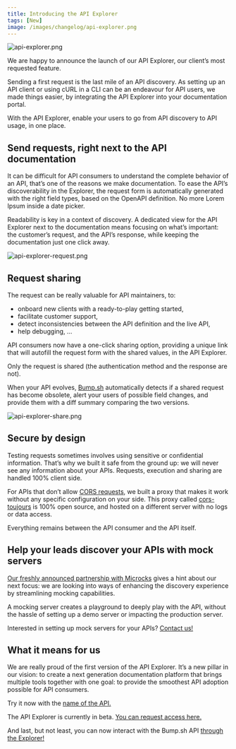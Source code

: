 ```yaml
---
title: Introducing the API Explorer
tags: [New]
image: /images/changelog/api-explorer.png
---
```

![api-explorer.png](/images/changelog/api-explorer.png)

We are happy to announce the launch of our API Explorer, our client’s most requested feature.

Sending a first request is the last mile of an API discovery. As setting up an API client or using cURL in a CLI can be an endeavour for API users, we made things easier, by integrating the API Explorer into your documentation portal. 

With the API Explorer, enable your users to go from API discovery to API usage, in one place.

## Send requests, right next to the API documentation
It can be difficult for API consumers to understand the complete behavior of an API, that’s one of the reasons we make documentation. To ease the API’s discoverability in the Explorer, the request form is automatically generated with the right field types, based on the OpenAPI definition. No more Lorem Ipsum inside a date picker.

Readability is key in a context of discovery. A dedicated view for the API Explorer next to the documentation means focusing on what’s important: the customer’s request, and the API’s response, while keeping the documentation just one click away. 

![api-explorer-request.png](/images/changelog/api-explorer-request.png)

## Request sharing
The request can be really valuable for API maintainers, to: 
- onboard new clients with a ready-to-play getting started,
- facilitate customer support,
- detect inconsistencies between the API definition and the live API,
- help debugging, …

API consumers now have a one-click sharing option, providing a unique link that will autofill the request form with the shared values, in the API Explorer.

Only the request is shared (the authentication method and the response are not).

When your API evolves, [Bump.sh](http://bump.sh) automatically detects if a shared request has become obsolete, alert your users of possible field changes, and provide them with a diff summary comparing the two versions.

![api-explorer-share.png](/images/changelog/api-explorer-share.png)

## Secure by design
Testing requests sometimes involves using sensitive or confidential information. That’s why we built it safe from the ground up: we will never see any information about your APIs. Requests, execution and sharing are handled 100% client side.

For APIs that don’t allow [CORS requests](https://developer.mozilla.org/fr/docs/Web/HTTP/CORS/Errors), we built a proxy that makes it work without any specific configuration on your side. This proxy called [cors-toujours](https://github.com/bump-sh/cors-toujours) is 100% open source, and hosted on a different server with no logs or data access.

Everything remains between the API consumer and the API itself.

## Help your leads discover your APIs with mock servers
[Our freshly announced partnership with Microcks](https://bump.sh/blog/microcks-bump-sh-testing-mocking-docs) gives a hint about our next focus: we are looking into ways of enhancing the discovery experience by streamlining mocking capabilities. 

A mocking server creates a playground to deeply play with the API, without the hassle of setting up a demo server or impacting the production server.

Interested in setting up mock servers for your APIs? [Contact us!](mailto:hello@bump.sh)

## What it means for us
We are really proud of the first version of the API Explorer. It’s a new pillar in our vision: to create a next generation documentation platform that brings multiple tools together with one goal: to provide the smoothest API adoption possible for API consumers.

Try it now with the [name of the API.](https://bump.sh)

The API Explorer is currently in beta. [You can request access here.](https://survey.typeform.com/to/RRACql9G)

And last, but not least, you can now interact with the Bump.sh API [through the Explorer!](https://developers.bump.sh/explorer)